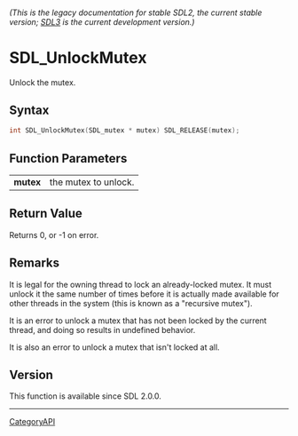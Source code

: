 ###### (This is the legacy documentation for stable SDL2, the current stable version; [SDL3](https://wiki.libsdl.org/SDL3/) is the current development version.)
# SDL_UnlockMutex

Unlock the mutex.

## Syntax

```c
int SDL_UnlockMutex(SDL_mutex * mutex) SDL_RELEASE(mutex);

```

## Function Parameters

|               |                      |
| ------------- | -------------------- |
| **mutex**     | the mutex to unlock. |

## Return Value

Returns 0, or -1 on error.

## Remarks

It is legal for the owning thread to lock an already-locked mutex. It must
unlock it the same number of times before it is actually made available for
other threads in the system (this is known as a "recursive mutex").

It is an error to unlock a mutex that has not been locked by the current
thread, and doing so results in undefined behavior.

It is also an error to unlock a mutex that isn't locked at all.

## Version

This function is available since SDL 2.0.0.

----
[CategoryAPI](CategoryAPI)

